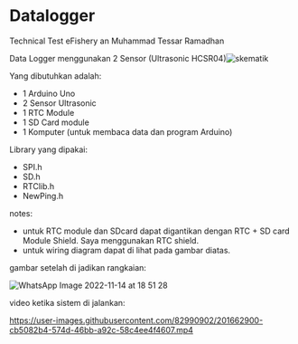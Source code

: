 # Datalogger
Technical Test eFishery an Muhammad Tessar Ramadhan



Data Logger menggunakan 2 Sensor (Ultrasonic HCSR04)![skematik](https://user-images.githubusercontent.com/82990902/201649985-8ba2e263-797b-4be0-84b5-fd40242b9d86.png)


Yang dibutuhkan adalah: 

- 1 Arduino Uno 
- 2 Sensor Ultrasonic
- 1 RTC Module
- 1 SD Card module
- 1 Komputer (untuk membaca data dan program Arduino) 


Library yang dipakai:

- SPI.h
- SD.h
- RTClib.h
- NewPing.h



notes: 
- untuk RTC module dan SDcard dapat digantikan dengan RTC + SD card Module Shield. Saya menggunakan RTC shield.
- untuk wiring diagram dapat di lihat pada gambar diatas.  


gambar setelah di jadikan rangkaian: 

![WhatsApp Image 2022-11-14 at 18 51 28](https://user-images.githubusercontent.com/82990902/201653326-25bc3582-294e-4215-8212-de6e9246113b.jpeg)


video ketika sistem di jalankan: 


https://user-images.githubusercontent.com/82990902/201662900-cb5082b4-574d-46bb-a92c-58c4ee4f4607.mp4




       

